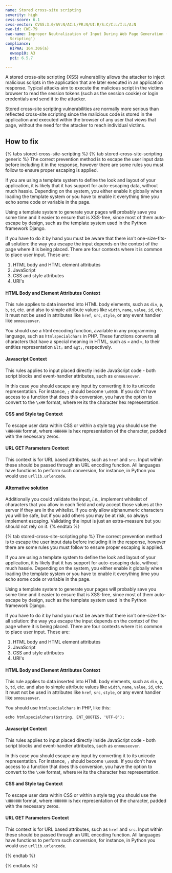 ```yaml
---
name: Stored cross-site scripting
severity: high
cvss-score: 6.1
cvss-vector: CVSS:3.0/AV:N/AC:L/PR:N/UI:R/S:C/C:L/I:L/A:N
cwe-id: CWE-79
cwe-name: Improper Neutralization of Input During Web Page Generation ('Cross-site
  Scripting')
compliance:
  HIPAA: 164.306(a)
  owasp10: A3
  pci: 6.5.7

---            
```


A stored cross-site scripting (XSS) vulnerability allows the attacker to inject malicious scripts in the application that are later executed in an application response. Typical attacks aim to execute the malicious script in the victims browser to read the session tokens (such as the session cookie) or login credentials and send it to the attacker.

Stored cross-site scripting vulnerabilities are normally more serious than reflected cross-site scripting since the malicious code is stored in the application and executed within the browser of any user that views that page, without the need for the attacker to reach individual victims.


## How to fix

{% tabs stored-cross-site-scripting %}
{% tab stored-cross-site-scripting generic %}
The correct prevention method is to escape the user input data before including it in the response, however there are some rules you must follow to ensure proper escaping is applied.

If you are using a template system to define the look and layout of your application, it is likely that it has support for auto-escaping data, without much hassle. Depending on the system, you either enable it globally when loading the template system or you have to enable it everything time you echo some code or variable in the page.

Using a template system to generate your pages will probably save you some time and it easier to ensure that is XSS-free, since most of them auto-escape by design, such as the template system used in the Python framework Django.

If you have to do it by hand you must be aware that there isn't one-size-fits-all solution: the way you escape the input depends on the context of the page where it is being placed. There are four contexts where it is common to place user input. These are:

1. HTML body and HTML element attributes
1. JavaScript
1. CSS and style attributes
1. URI's

#### HTML Body and Element Attributes Context

This rule applies to data inserted into HTML body elements, such as `div`, `p`, `b`, `td`, etc. and also to simple attribute values like `width`, `name`, `value`, `id`, etc. It must not be used in attributes like `href`, `src`, `style`, or any event handler like `onmouseover`.

You should use a html encoding function, available in any programming language, such as `htmlspecialchars` in PHP. These functions converts all characters that have a special meaning in HTML, such as `<` and `>`, to their entities representation `&lt;` and `&gt;`, respectively.

#### Javascript Context

This rules applies to input placed directly inside JavaScript code - both script blocks and event-handler attributes, such as `onmouseover`.

In this case you should escape any input by converting it to its unicode representation. For instance, `;` should become `\u003b`. If you don't have access to a function that does this conversion, you have the option to convert to the `\xHH` format, where `HH` its the character hex representation.

#### CSS and Style tag Context

To escape user data within CSS or within a style tag you should use the `\HHHHHH` format, where `HHHHHH` is hex representation of the character, padded with the necessary zeros.

#### URL GET Parameters Context

This context is for URL based attributes, such as `href` and `src`. Input within these should be passed through an URL encoding function. All languages have functions to perform such conversion, for instance, in Python you would use `urllib.urlencode`.


#### Alternative solution
Additionally you could validate the input, _i.e._, implement whitelist of characters that you allow in each field and only accept those values at the server if they are in the whitelist. If you only allow alphanumeric characters you will be safe, but if you add others you may be at risk, so always implement escaping. Validating the input is just an extra-measure but you should not rely on it.
{% endtab %}

{% tab stored-cross-site-scripting php %}
The correct prevention method is to escape the user input data before including it in the response, however there are some rules you must follow to ensure proper escaping is applied.

If you are using a template system to define the look and layout of your application, it is likely that it has support for auto-escaping data, without much hassle. Depending on the system, you either enable it globally when loading the template system or you have to enable it everything time you echo some code or variable in the page.

Using a template system to generate your pages will probably save you some time and it easier to ensure that is XSS-free, since most of them auto-escape by design, such as the template system used in the Python framework Django.

If you have to do it by hand you must be aware that there isn't one-size-fits-all solution: the way you escape the input depends on the context of the page where it is being placed. There are four contexts where it is common to place user input. These are:

1. HTML body and HTML element attributes
1. JavaScript
1. CSS and style attributes
1. URI's

#### HTML Body and Element Attributes Context

This rule applies to data inserted into HTML body elements, such as `div`, `p`, `b`, `td`, etc. and also to simple attribute values like `width`, `name`, `value`, `id`, etc. It must not be used in attributes like `href`, `src`, `style`, or any event handler like `onmouseover`.

You should use `htmlspecialchars` in PHP, like this:

```echo htmlspecialchars($string, ENT_QUOTES, 'UTF-8');```

#### Javascript Context

This rules applies to input placed directly inside JavaScript code - both script blocks and event-handler attributes, such as `onmouseover`.

In this case you should escape any input by converting it to its unicode representation. For instance, `;` should become `\u003b`. If you don't have access to a function that does this conversion, you have the option to convert to the `\xHH` format, where `HH` its the character hex representation.

#### CSS and Style tag Context

To escape user data within CSS or within a style tag you should use the `\HHHHHH` format, where `HHHHHH` is hex representation of the character, padded with the necessary zeros.

#### URL GET Parameters Context

This context is for URL based attributes, such as `href` and `src`. Input within these should be passed through an URL encoding function. All languages have functions to perform such conversion, for instance, in Python you would use `urllib.urlencode`.



{% endtab %}

{% endtabs %}
